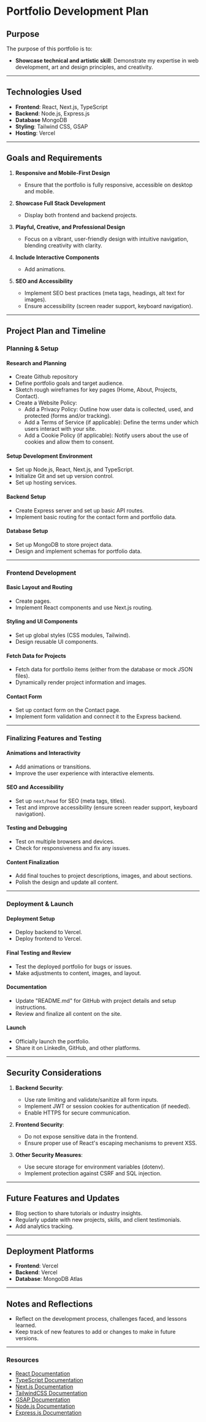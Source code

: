 # Portfolio Development Plan

## **Purpose**
The purpose of this portfolio is to:
- **Showcase technical and artistic skill**: Demonstrate my expertise in web development, art and design principles, and creativity.

---

## **Technologies Used**
- **Frontend**: React, Next.js, TypeScript
- **Backend**: Node.js, Express.js
- **Database** MongoDB
- **Styling**: Tailwind CSS, GSAP
- **Hosting**: Vercel

---

## **Goals and Requirements**
1. **Responsive and Mobile-First Design**
   - Ensure that the portfolio is fully responsive, accessible on desktop and mobile.
   
2. **Showcase Full Stack Development**
   - Display both frontend and backend projects.

3. **Playful, Creative, and Professional Design**
   - Focus on a vibrant, user-friendly design with intuitive navigation, blending creativity with clarity.

4. **Include Interactive Components**
   - Add animations.

5. **SEO and Accessibility**
   - Implement SEO best practices (meta tags, headings, alt text for images).
   - Ensure accessibility (screen reader support, keyboard navigation).

---

## **Project Plan and Timeline**

### **Planning & Setup**

#### Research and Planning
- Create Github repository 
- Define portfolio goals and target audience.
- Sketch rough wireframes for key pages (Home, About, Projects, Contact).
- Create a Website Policy:
  - Add a Privacy Policy: Outline how user data is collected, used, and protected (forms and/or tracking).
  - Add a Terms of Service (if applicable): Define the terms under which users interact with your site.
  - Add a Cookie Policy (if applicable): Notify users about the use of cookies and allow them to consent.

#### Setup Development Environment
- Set up Node.js, React, Next.js, and TypeScript.
- Initialize Git and set up version control.
- Set up hosting services.

#### Backend Setup
- Create Express server and set up basic API routes.
- Implement basic routing for the contact form and portfolio data.

#### Database Setup
- Set up MongoDB to store project data.
- Design and implement schemas for portfolio data.

---

### **Frontend Development**

#### Basic Layout and Routing
- Create pages.
- Implement React components and use Next.js routing.

#### Styling and UI Components
- Set up global styles (CSS modules, Tailwind).
- Design reusable UI components.

#### Fetch Data for Projects
- Fetch data for portfolio items (either from the database or mock JSON files).
- Dynamically render project information and images.

#### Contact Form
- Set up contact form on the Contact page.
- Implement form validation and connect it to the Express backend.

---

### **Finalizing Features and Testing**

#### Animations and Interactivity
- Add animations or transitions.
- Improve the user experience with interactive elements.

#### SEO and Accessibility
- Set up `next/head` for SEO (meta tags, titles).
- Test and improve accessibility (ensure screen reader support, keyboard navigation).

#### Testing and Debugging
- Test on multiple browsers and devices.
- Check for responsiveness and fix any issues.

#### Content Finalization
- Add final touches to project descriptions, images, and about sections.
- Polish the design and update all content.

---

### **Deployment & Launch**

#### Deployment Setup
- Deploy backend to Vercel.
- Deploy frontend to Vercel.

#### Final Testing and Review
- Test the deployed portfolio for bugs or issues.
- Make adjustments to content, images, and layout.

#### Documentation
- Update "README.md" for GitHub with project details and setup instructions.
- Review and finalize all content on the site.

#### Launch
- Officially launch the portfolio.
- Share it on LinkedIn, GitHub, and other platforms.

---

## **Security Considerations**
1. **Backend Security**:
   - Use rate limiting and validate/sanitize all form inputs.
   - Implement JWT or session cookies for authentication (if needed).
   - Enable HTTPS for secure communication.

2. **Frontend Security**:
   - Do not expose sensitive data in the frontend.
   - Ensure proper use of React's escaping mechanisms to prevent XSS.

3. **Other Security Measures**:
   - Use secure storage for environment variables (dotenv).
   - Implement protection against CSRF and SQL injection.

---

## **Future Features and Updates**
- Blog section to share tutorials or industry insights.
- Regularly update with new projects, skills, and client testimonials.
- Add analytics tracking.

---

## **Deployment Platforms**
- **Frontend**: Vercel
- **Backend**: Vercel
- **Database**: MongoDB Atlas

---

## **Notes and Reflections**
- Reflect on the development process, challenges faced, and lessons learned.
- Keep track of new features to add or changes to make in future versions.

---

### **Resources**
- [React Documentation](https://reactjs.org/docs)
- [TypeScript Documentation](https://www.typescriptlang.org/docs/)
- [Next.js Documentation](https://nextjs.org/docs)
- [TailwindCSS Documentation](https://tailwindcss.com/)
- [GSAP Documentation](https://gsap.com/)
- [Node.js Documentation](https://nodejs.org/en/docs/)
- [Express.js Documentation](https://expressjs.com/en/starter/installing.html)

